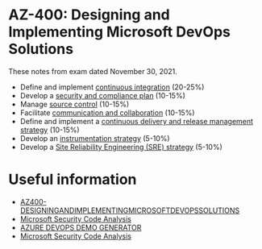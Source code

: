 # AZ-400: Designing and Implementing Microsoft DevOps Solutions 
These notes from exam dated November 30, 2021. 

- Define and implement [continuous integration](continuous-integration/README.md) (20-25%)
- Develop a [security and compliance plan](security-compliance/README.md) (10-15%)
- Manage [source control](source-control/README.md) (10-15%)
- Facilitate [communication and collaboration](communication/README.md) (10-15%)
- Define and implement a [continuous delivery and release management strategy](continuous-delivery/README.md)  (10-15%)
- Develop an [instrumentation strategy](instrumentation/README.md) (5-10%)
- Develop a [Site Reliability Engineering (SRE) strategy](sre/README.md) (5-10%)


# Useful information
- [AZ400-DESIGNINGANDIMPLEMENTINGMICROSOFTDEVOPSSOLUTIONS](https://microsoftlearning.github.io/AZ400-DesigningandImplementingMicrosoftDevOpsSolutions/)
- [Microsoft Security Code Analysis](https://devblogs.microsoft.com/premier-developer/microsoft-security-code-analysis/)
- [AZURE DEVOPS DEMO GENERATOR](https://azuredevopsdemogenerator.azurewebsites.net/)
- [Microsoft Security Code Analysis](https://secdevtools.azurewebsites.net/)